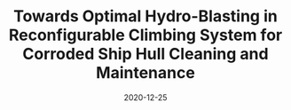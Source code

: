 ---
title: Towards Optimal Hydro-Blasting in Reconfigurable Climbing System for Corroded Ship Hull Cleaning and Maintenance
authors: Anh Vu Le, Prabakaran Veerajagadheswar, Phone Thiha Kyaw, MA Viraj J Muthugala, Mohan Rajesh Elara, Madhu Kuma, Nguyen Huu Khanh Nhan
venue: Expert Systems with Applications
year: 2021
cover_image: /assets/img/publications/hornbill1.jpg
link: https://www.sciencedirect.com/science/article/pii/S0957417420311635?casa_token=qsYSEA3hwcEAAAAA:4Jd9AGZ6YBXEOTyfnlZOtwv9OVwRDSsUDUrB6bb_NGEfm4sxZ2yAudjblqAsW-pq_Ca22pCa0Q
date: 2020-12-25
---